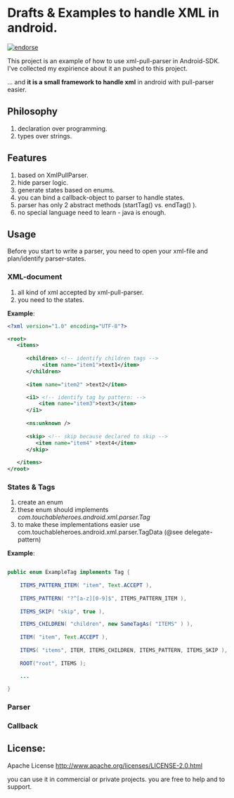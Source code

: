 Drafts & Examples to handle XML in android.
===========================================

[![endorse](https://api.coderwall.com/drdrej/endorsecount.png)](https://coderwall.com/drdrej)


This project is an example of how to use xml-pull-parser in Android-SDK.
I've collected my expirience about it an pushed to this project.

... and **it is a small framework to handle xml** in android with pull-parser easier.


## Philosophy 
1. declaration over programming. 
2. types over strings.

## Features
1. based on XmlPullParser.
2. hide parser logic.
3. generate states based on enums.
4. you can bind a callback-object to parser to handle states.
5. parser has only 2 abstract methods (startTag() vs. endTag() ).
6. no special language need to learn - java is enough.


## Usage

Before you start to write a parser, you need to open your xml-file and 
plan/identify parser-states. 

### XML-document

1. all kind of xml accepted by xml-pull-parser.
2. you need to the states.

**Example**:

```xml
<?xml version="1.0" encoding="UTF-8"?>

<root>
   <items>
      
	  <children> <!-- identify children tags -->
	       <item name="item1">text1</item>
	  </children>
	  
	  <item name="item2" >text2</item>

	  <i1> <!-- identify tag by pattern: -->
	      <item name="item3">text3</item>
	  </i1>
	  	  
      <ns:unknown />
	  
      <skip> <!-- skip because declared to skip -->
         <item name="item4" >text4</item>
      </skip>
            
   </items>
</root>

```


### States & Tags

1. create an enum
2. these enum should implements *com.touchableheroes.android.xml.parser.Tag*
3. to make these implementations easier use com.touchableheroes.android.xml.parser.TagData (@see delegate-pattern)

**Example**:

```java

public enum ExampleTag implements Tag {
	
	ITEMS_PATTERN_ITEM( "item", Text.ACCEPT ),
	
	ITEMS_PATTERN( "?^[a-z][0-9]$", ITEMS_PATTERN_ITEM ),
	
	ITEMS_SKIP( "skip", true ),

	ITEMS_CHILDREN( "children", new SameTagAs( "ITEMS" ) ),
	
	ITEM( "item", Text.ACCEPT ),
	
	ITEMS( "items", ITEM, ITEMS_CHILDREN, ITEMS_PATTERN, ITEMS_SKIP ),
	
	ROOT("root", ITEMS );

    ...
    
}

```





### Parser

### Callback


## License: 
Apache License
http://www.apache.org/licenses/LICENSE-2.0.html

you can use it in commercial or private projects. you are free to help and to support.


